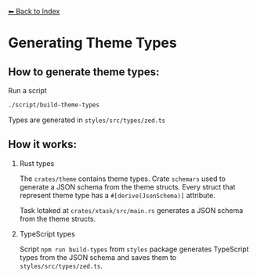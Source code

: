 [⬅ Back to Index](../index.md)

# Generating Theme Types


## How to generate theme types:

Run a script

```bash
./script/build-theme-types
```

Types are generated in `styles/src/types/zed.ts`


## How it works:

1. Rust types

    The `crates/theme` contains theme types.
    Crate `schemars` used to generate a JSON schema from the theme structs.
    Every struct that represent theme type has a `#[derive(JsonSchema)]` attribute.

    Task lotaked at `crates/xtask/src/main.rs` generates a JSON schema from the theme structs.

2. TypeScript types

    Script `npm run build-types` from `styles` package generates TypeScript types from the JSON schema and saves them to `styles/src/types/zed.ts`.
